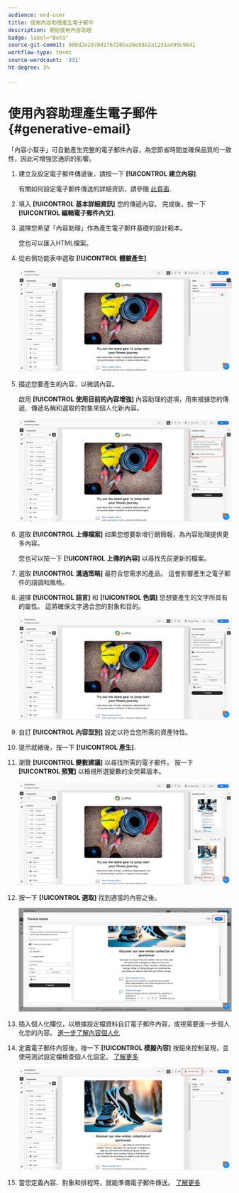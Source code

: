```yaml
---
audience: end-user
title: 使用內容助理產生電子郵件
description: 開始使用內容助理
badge: label="Beta"
source-git-commit: 900d2e2870d176726ba26e98e2a1231a499c9641
workflow-type: tm+mt
source-wordcount: '331'
ht-degree: 3%

---
```


# 使用內容助理產生電子郵件 {#generative-email}

「內容小幫手」可自動產生完整的電子郵件內容，為您節省時間並確保品質的一致性，因此可增強您通訊的影響。

1. 建立及設定電子郵件傳遞後，請按一下 **[!UICONTROL 建立內容]**.

   有關如何設定電子郵件傳送的詳細資訊，請參閱 [此頁面](../content/create-email-content.md).

1. 填入 **[!UICONTROL 基本詳細資訊]** 您的傳遞內容。 完成後，按一下 **[!UICONTROL 編輯電子郵件內文]**.

1. 選擇您希望「內容助理」作為產生電子郵件基礎的設計範本。

   您也可以匯入HTML檔案。

1. 從右側功能表中選取 **[!UICONTROL 體驗產生]**.

   ![](assets/email-genai-1.png)

1. 描述您要產生的內容，以微調內容。

   啟用 **[!UICONTROL 使用目前的內容增強]** 內容助理的選項，用來根據您的傳遞、傳遞名稱和選取的對象來個人化新內容。

   ![](assets/email-genai-2.png)

1. 選取 **[!UICONTROL 上傳檔案]** 如果您想要新增行銷簡報，為內容助理提供更多內容。

   您也可以按一下 **[!UICONTROL 上傳的內容]** 以尋找先前更新的檔案。

1. 選取 **[!UICONTROL 溝通策略]** 最符合您需求的產品。 這會影響產生之電子郵件的語調和風格。

1. 選擇 **[!UICONTROL 語言]** 和 **[!UICONTROL 色調]** 您想要產生的文字所具有的屬性。 這將確保文字適合您的對象和目的。

   ![](assets/email-genai-3.png)

1. 自訂 **[!UICONTROL 內容型別]** 設定以符合您所需的資產特性。

1. 提示就緒後，按一下 **[!UICONTROL 產生]**.

1. 瀏覽 **[!UICONTROL 變數建議]** 以尋找所需的電子郵件。 按一下 **[!UICONTROL 預覽]** 以檢視所選變數的全熒幕版本。

   ![](assets/email-genai-4.png)

1. 按一下 **[!UICONTROL 選取]** 找到適當的內容之後。

   ![](assets/email-genai-5.png)

1. 插入個人化欄位，以根據設定檔資料自訂電子郵件內容，或視需要進一步個人化您的內容。 [進一步了解內容個人化](../personalization/personalize.md)

1. 定義電子郵件內容後，按一下 **[!UICONTROL 模擬內容]** 按鈕來控制呈現，並使用測試設定檔檢查個人化設定。  [了解更多](../preview-test/preview-content.md)

   ![](assets/email-genai-6.png)

1. 當您定義內容、對象和排程時，就能準備電子郵件傳送。 [了解更多](../monitor/prepare-send.md)


